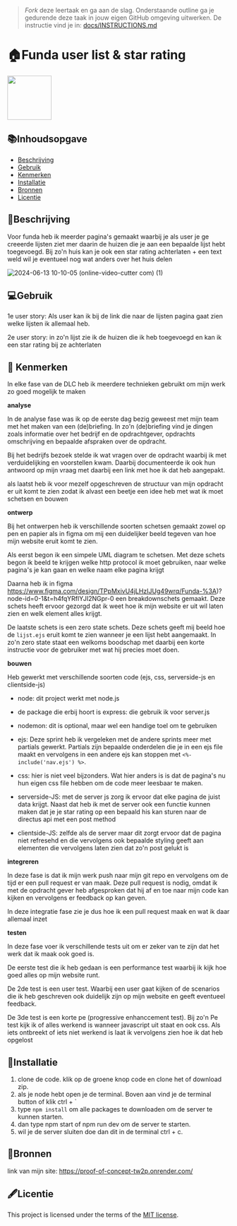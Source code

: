 > _Fork_ deze leertaak en ga aan de slag. Onderstaande outline ga je gedurende deze taak in jouw eigen GitHub omgeving uitwerken. De instructie vind je in: [docs/INSTRUCTIONS.md](docs/INSTRUCTIONS.md)

# 🏠Funda user list & star rating
<!-- Geef je project een titel en schrijf in één zin wat het is -->
<img width="100px" src="https://github.com/J3SS3HVA/proof-of-concept/assets/144009667/0e9513a6-b871-4c28-ada3-5da3cd3ce5ce">

## 📚Inhoudsopgave

  * [Beschrijving](#beschrijving)
  * [Gebruik](#gebruik)
  * [Kenmerken](#kenmerken)
  * [Installatie](#installatie)
  * [Bronnen](#bronnen)
  * [Licentie](#licentie)

## 📝Beschrijving
<!-- Bij Beschrijving staat kort beschreven wat voor project het is en wat je hebt gemaakt -->
<!-- Voeg een mooie poster visual toe 📸 -->
<!-- Voeg een link toe naar Github Pages 🌐-->
Voor funda heb ik meerder pagina's gemaakt waarbij je als user je ge creeerde lijsten ziet mer daarin de huizen die je aan een bepaalde lijst hebt toegevoegd. Bij zo'n huis kan je ook een star rating achterlaten + een text weld wil je eventueel nog wat anders over het huis delen

![2024-06-13 10-10-05 (online-video-cutter com) (1)](https://github.com/J3SS3HVA/proof-of-concept/assets/144009667/552a9b3e-c0f0-403c-9ac5-c149f844cd32)

## 💻Gebruik
<!-- Bij Gebruik staat de user story, hoe het werkt en wat je er mee kan. -->
1e user story: Als user kan ik bij de link die naar de lijsten pagina gaat zien welke lijsten ik allemaal heb.

2e user story: in zo'n lijst zie ik de huizen die ik heb toegevoegd en kan ik een star rating bij ze achterlaten

## 🔎 Kenmerken
<!-- Bij Kenmerken staat welke technieken zijn gebruikt en hoe. Wat is de HTML structuur? Wat zijn de belangrijkste dingen in CSS? Wat is er met JS gedaan en hoe? Misschien heb je iets met NodeJS gedaan, of heb je een framwork of library gebruikt? -->
In elke fase van de DLC heb ik meerdere technieken gebruikt om mijn werk zo goed mogelijk te maken

**__analyse__**

In de analyse fase was ik op de eerste dag bezig geweest met mijn team met het maken van een (de)briefing. In zo'n (de)briefing vind je dingen zoals informatie over het bedrijf en de opdrachtgever, opdrachts omschrijving en bepaalde afspraken over de opdracht.

Bij het bedrijfs bezoek stelde ik wat vragen over de opdracht waarbij ik met verduidelijking en voorstellen kwam. Daarbij documenteerde ik ook hun antwoord op mijn vraag met daarbij een link met hoe ik dat heb aangepakt.

als laatst heb ik voor mezelf opgeschreven de structuur van mijn opdracht er uit komt te zien zodat ik alvast een beetje een idee heb met wat ik moet schetsen en bouwen

**__ontwerp__**

Bij het ontwerpen heb ik verschillende soorten schetsen gemaakt zowel op pen en papier als in figma om mij een duidelijker beeld tegeven van hoe mijn website eruit komt te zien.

Als eerst begon ik een simpele UML diagram te schetsen. Met deze schets begon ik beeld te krijgen welke http protocol ik moet gebruiken, naar welke pagina's je kan gaan en welke naam elke pagina krijgt

Daarna heb ik in figma https://www.figma.com/design/TPpMxivU4jLHzIJUg49wrq/Funda-%3A)?node-id=0-1&t=h4fqYRflYJI2NGpr-0 een breakdownschets gemaakt. Deze schets heeft ervoor gezorgd dat ik weet hoe ik mijn website er uit wil laten zien en welk element alles krijgt.

De laatste schets is een zero state schets. Deze schets geeft mij beeld hoe de `lijst.ejs` eruit komt te zien wanneer je een lijst hebt aangemaakt. In zo'n zero state staat een welkoms boodschap met daarbij een korte instructie voor de gebruiker met wat hij precies moet doen.

**__bouwen__**

Heb gewerkt met verschillende soorten code (ejs, css, serverside-js en clientside-js)

* node: dit project werkt met node.js
* de package die erbij hoort is express: die gebruik ik voor server.js
* nodemon: dit is optional, maar wel een handige toel om te gebruiken

* ejs: Deze sprint heb ik vergeleken met de andere sprints meer met partials gewerkt. Partials zijn bepaalde onderdelen die je in een ejs file maakt en vervolgens in een andere ejs kan stoppen met `<%- include('nav.ejs') %>`.
* css: hier is niet veel bijzonders. Wat hier anders is is dat de pagina's nu hun eigen css file hebben om de code meer leesbaar te maken.
* serverside-JS: met de server js zorg ik ervoor dat elke pagina de juist data krijgt. Naast dat heb ik met de server ook een functie kunnen maken dat je je star rating op een bepaald his kan sturen naar de directus api met een post method
* clientside-JS: zelfde als de server maar dit zorgt ervoor dat de pagina niet refresehd en die vervolgens ook bepaalde styling geeft aan elementen die vervolgens laten zien dat zo'n post gelukt is

**__integreren__**

In deze fase is dat ik mijn werk push naar mijn git repo en vervolgens om de tijd er een pull request er van maak. Deze pull request is nodig, omdat ik met de opdracht gever heb afgesproken dat hij af en toe naar mijn code kan kijken en vervolgens er feedback op kan geven.

In deze integratie fase zie je dus hoe ik een pull request maak en wat ik daar allemaal inzet

**__testen__**

In deze fase voer ik verschillende tests uit om er zeker van te zijn dat het werk dat ik maak ook goed is.

De eerste test die ik heb gedaan is een performance test waarbij ik kijk hoe goed alles op mijn website runt.

De 2de test is een user test. Waarbij een user gaat kijken of de scenarios die ik heb geschreven ook duidelijk zijn op mijn website en geeft eventueel feedback.

De 3de test is een korte pe (progressive enhanccement test). Bij zo'n Pe test kijk ik of alles werkend is wanneer javascript uit staat en ook css. Als iets ontbreekt of iets niet werkend is laat ik vervolgens zien hoe ik dat heb opgelost

## 📲Installatie
<!-- Bij Instalatie staat hoe een andere developer aan jouw repo kan werken -->
1. clone de code. klik op de groene knop code en clone het of download zip.
2. als je node hebt open je de terminal. Boven aan vind je de terminal button of klik ctrl +  `
3. type `npm install` om alle packages te downloaden om de server te kunnen starten. 
4. dan type npm start of npm run dev om de server te starten.
5. wil je de server sluiten doe dan dit in de terminal ctrl + c.

## 📗Bronnen

link van mijn site: https://proof-of-concept-tw2p.onrender.com/

## 🖋️Licentie

This project is licensed under the terms of the [MIT license](./LICENSE).
